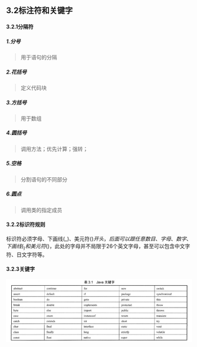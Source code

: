 ## 3.2标注符和关键字

#### 3.2.1分隔符

##### 1.分号

> 用于语句的分隔

##### 2.花括号

> 定义代码块

##### 3.方括号

> 用于数组

##### 4.圆括号

> 调用方法；优先计算；强转；

##### 5.空格

> 分割语句的不同部分

##### 6.圆点

> 调用类的指定成员

#### 3.2.2标识符规则

标识符必须字母、下画线(_)、美元符($)开头，后面可以跟任意数目、字母、数字、下画线(_)和美元符($)，此处的字母并不局限于26个英文字母，甚至可以包含中文字符、日文字符等。

#### 3.2.3关键字

![](picture/Java关键字.png)




